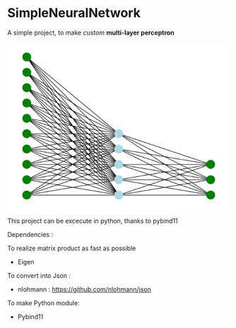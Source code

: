 # SimpleNeuralNetwork

A simple project, to make _custom_ **multi-layer perceptron**

![picture of a NN](Figure_1.png)

This project can be excecute in python, thanks to pybind11


Dependencies :

To realize matrix product as fast as possible
 - Eigen

To convert into Json :
 - nlohmann : https://github.com/nlohmann/json

To make Python module:
 - Pybind11
  
  